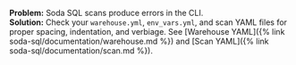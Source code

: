 **Problem:** Soda SQL scans produce errors in the CLI. <br />
**Solution:** Check your `warehouse.yml`, `env_vars.yml`, and scan YAML files for proper spacing, indentation, and verbiage. See [Warehouse YAML]({% link soda-sql/documentation/warehouse.md %}) and [Scan YAML]({% link soda-sql/documentation/scan.md %}).
<br />